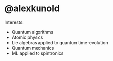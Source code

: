 # @alexkunold
Interests:
+ Quantum algorithms
+ Atomic physics
+ Lie algebras applied to quantum time-evolution
+ Quantum mechanics
+ ML applied to spintronics

